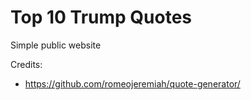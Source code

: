 # Top 10 Trump Quotes

Simple public website

Credits:
* https://github.com/romeojeremiah/quote-generator/

